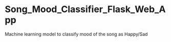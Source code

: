 # Song_Mood_Classifier_Flask_Web_App
Machine learning model to classify mood of the song as Happy/Sad
